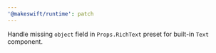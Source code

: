 ```yaml
---
'@makeswift/runtime': patch
---
```


Handle missing `object` field in `Props.RichText` preset for built-in `Text` component.
